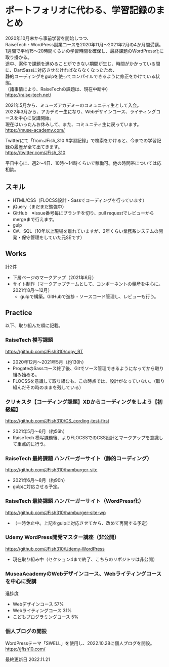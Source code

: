 # ポートフォリオに代わる、学習記録のまとめ
2020年10月末から事前学習を開始しつつ、  
RaiseTech・WordPress副業コースを2020年11月～2021年2月の4か月間受講。  
1週間で平均15～20時間くらいの学習時間を確保し、最終課題のWordPress化に取り掛かる。  
途中、案件で課題を進めることができない期間が生じ、時間がかかっている間に、DartSassに対応させなければならなくなったため、  
静的コーディングをgulpを使ってコンパイルできるように修正をかけている状態。  
（諸事情により、RaiseTechの課題は、現在中断中）  
https://raise-tech.net/

2021年5月から、ミューズアカデミーのコミュニティ生として入会。  
2022年3月から、アカデミー生になり、Webデザインコース、ライティングコースを中心に受講開始。  
現在はいったんお休みして、また、コミュニティ生に戻っています。  
https://muse-academy.com/

Twitterにて「from:JFish_310 #学習記録」で検索をかけると、今までの学習記録の履歴が全て出てきます。  
https://twitter.com/JFish_310

平日中心に、週2～4日、10時～14時くらいで稼働可。他の時間帯については応相談。  

## スキル
- HTML/CSS（FLOCSS設計・Sassでコーディングを行っています）
- jQuery（まだまだ勉強中）
- GitHub　※issue番号毎にブランチを切り、pull requestでレビューからmergeまで行えます。
- gulp
- C#、SQL（10年以上現場を離れていますが、2年くらい業務系システムの開発・保守管理をしていた元SEです）  

## Works
計2件
- 下層ページのマークアップ（2021年6月）
- サイト制作（マークアップチームとして、コンポーネントの量産を中心に。2021年8月～12月）
    - gulpで構築。GitHubで進捗・ソースコード管理し、レビューも行う。  

## Practice
以下、取り組んだ順に記載。

### RaiseTech 模写課題
https://github.com/JFish310/copy_RT
- 2020年12月～2021年5月（約130h）
- ProgateのSassコース終了後、Gitでソース管理できるようになってから取り組み始める。
- FLOCSSを意識して取り組むも、この時点では、設計がなっていない。（取り組んだその時のままを残している）

### クリ★スタ【コーディング課題】XDからコーディングをしよう【初級編】
https://github.com/JFish310/CS_cording-test-first
- 2021年5月～6月（約56h）
- RaiseTech 模写課題後、よりFLOCSSでのCSS設計とマークアップを意識して重点的に行う。

### RaiseTech 最終課題 ハンバーガーサイト（静的コーディング）
https://github.com/JFish310/hamburger-site
- 2021年6月～8月（約90h）
- gulpに対応させる予定。

### RaiseTech 最終課題 ハンバーガーサイト（WordPress化）
https://github.com/JFish310/hamburger-site-wp
- （一時休止中。上記をgulpに対応させてから、改めて再開する予定）

### Udemy WordPress開発マスター講座（非公開）
https://github.com/JFish310/Udemy-WordPress
- 現在取り組み中（セクション4まで終了、こちらのリポジトリは非公開）

### MuseaAcademyのWebデザインコース、Webライティングコースを中心に受講
進捗度
- Webデザインコース 57%
- Webライティングコース 31%
- こどもプログラミングコース 5%

### 個人ブログの開設
WordPressテーマ「SWELL」を使用し、2022.10.28に個人ブログを開設。  
https://jfish10.com/

最終更新日 2022.11.21
